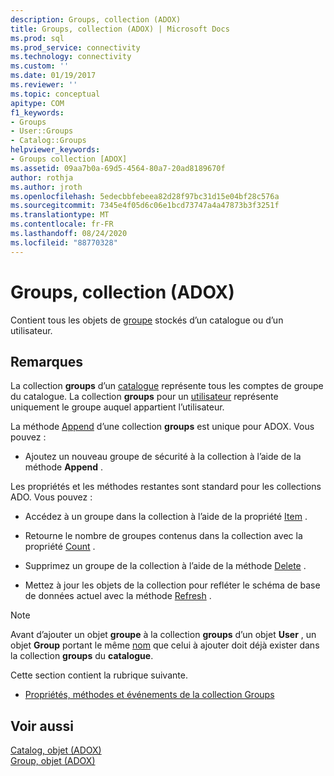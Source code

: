 ```yaml
---
description: Groups, collection (ADOX)
title: Groups, collection (ADOX) | Microsoft Docs
ms.prod: sql
ms.prod_service: connectivity
ms.technology: connectivity
ms.custom: ''
ms.date: 01/19/2017
ms.reviewer: ''
ms.topic: conceptual
apitype: COM
f1_keywords:
- Groups
- User::Groups
- Catalog::Groups
helpviewer_keywords:
- Groups collection [ADOX]
ms.assetid: 09aa7b0a-69d5-4564-80a7-20ad8189670f
author: rothja
ms.author: jroth
ms.openlocfilehash: 5edecbbfebeea82d28f97bc31d15e04bf28c576a
ms.sourcegitcommit: 7345e4f05d6c06e1bcd73747a4a47873b3f3251f
ms.translationtype: MT
ms.contentlocale: fr-FR
ms.lasthandoff: 08/24/2020
ms.locfileid: "88770328"
---
```

# <a name="groups-collection-adox"></a>Groups, collection (ADOX)
Contient tous les objets de [groupe](./group-object-adox.md) stockés d’un catalogue ou d’un utilisateur.  
  
## <a name="remarks"></a>Remarques  
 La collection **groups** d’un [catalogue](./catalog-object-adox.md) représente tous les comptes de groupe du catalogue. La collection **groups** pour un [utilisateur](./user-object-adox.md) représente uniquement le groupe auquel appartient l’utilisateur.  
  
 La méthode [Append](./append-method-adox-groups.md) d’une collection **groups** est unique pour ADOX. Vous pouvez :  
  
-   Ajoutez un nouveau groupe de sécurité à la collection à l’aide de la méthode **Append** .  
  
 Les propriétés et les méthodes restantes sont standard pour les collections ADO. Vous pouvez :  
  
-   Accédez à un groupe dans la collection à l’aide de la propriété [Item](../ado-api/item-property-ado.md) .  
  
-   Retourne le nombre de groupes contenus dans la collection avec la propriété [Count](../ado-api/count-property-ado.md) .  
  
-   Supprimez un groupe de la collection à l’aide de la méthode [Delete](./delete-method-adox-collections.md) .  
  
-   Mettez à jour les objets de la collection pour refléter le schéma de base de données actuel avec la méthode [Refresh](../ado-api/refresh-method-ado.md) .  
  
> [!NOTE]
>  Avant d’ajouter un objet **groupe** à la collection **groups** d’un objet **User** , un objet **Group** portant le même [nom](./name-property-adox.md) que celui à ajouter doit déjà exister dans la collection **groups** du **catalogue**.  
  
 Cette section contient la rubrique suivante.  
  
-   [Propriétés, méthodes et événements de la collection Groups](./groups-collection-properties-methods-and-events.md)  
  
## <a name="see-also"></a>Voir aussi  
 [Catalog, objet (ADOX)](./catalog-object-adox.md)   
 [Group, objet (ADOX)](./group-object-adox.md)